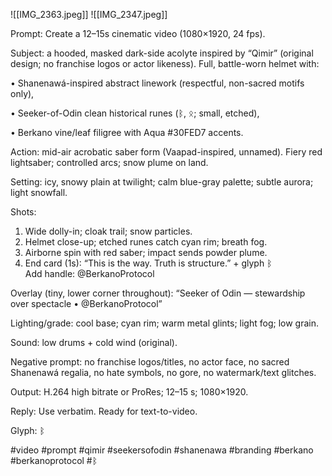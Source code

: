 ![[IMG_2363.jpeg]]
![[IMG_2347.jpeg]]

Prompt: Create a 12–15s cinematic video (1080×1920, 24 fps).

  

Subject: a hooded, masked dark-side acolyte inspired by “Qimir” (original design; no franchise logos or actor likeness). Full, battle-worn helmet with:

• Shanenawá-inspired abstract linework (respectful, non-sacred motifs only),

• Seeker-of-Odin clean historical runes (ᛒ, ᛟ; small, etched),

• Berkano vine/leaf filigree with Aqua #30FED7 accents.

  

Action: mid-air acrobatic saber form (Vaapad-inspired, unnamed). Fiery red lightsaber; controlled arcs; snow plume on land.

  

Setting: icy, snowy plain at twilight; calm blue-gray palette; subtle aurora; light snowfall.

  

Shots:

  

1. Wide dolly-in; cloak trail; snow particles.
2. Helmet close-up; etched runes catch cyan rim; breath fog.
3. Airborne spin with red saber; impact sends powder plume.
4. End card (1s): “This is the way. Truth is structure.” + glyph ᛒ  
    Add handle: @BerkanoProtocol

  

  

Overlay (tiny, lower corner throughout): “Seeker of Odin — stewardship over spectacle • @BerkanoProtocol”

  

Lighting/grade: cool base; cyan rim; warm metal glints; light fog; low grain.

Sound: low drums + cold wind (original).

  

Negative prompt: no franchise logos/titles, no actor face, no sacred Shanenawá regalia, no hate symbols, no gore, no watermark/text glitches.

  

Output: H.264 high bitrate or ProRes; 12–15 s; 1080×1920.

Reply: Use verbatim. Ready for text-to-video.

Glyph: ᛒ

#video #prompt #qimir #seekersofodin #shanenawa #branding #berkano #berkanoprotocol #ᛒ

